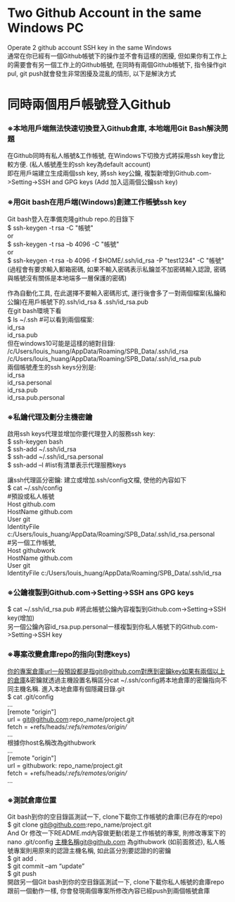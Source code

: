 # Two Github Account in the same Windows PC
Operate 2 github account SSH key in the same Windows<br>
通常在你已經有一個Github帳號下的操作並不會有這樣的困擾, 但如果你有工作上的需要會有另一個工作上的Github帳號, 在同時有兩個Github帳號下, 指令操作git pul, git push就會發生非常困擾及混亂的情形, 以下是解決方式<br>

# 同時兩個用戶帳號登入Github
### ※本地用戶端無法快速切換登入Github倉庫, 本地端用Git Bash解決問題
在Github同時有私人帳號&工作帳號, 在Windows下切換方式將採用ssh key會比較方便. (私人帳號產生的ssh key為default account)<br>
即在用戶端建立生成兩個ssh key, 將ssh key公鑰, 複製新增到Github.com->Setting->SSH and GPG keys (Add 加入這兩個公鑰ssh key)<br>

### ※用Git bash在用戶端(Windows)創建工作帳號ssh key
Git bash登入在準備克隆github repo.的目錄下<br>
$ ssh-keygen -t rsa -C "帳號"	<br>
or<br>
$ ssh-keygen -t rsa –b 4096 -C "帳號"<br>
or<br>
$ ssh-keygen -t rsa -b 4096 -f $HOME/.ssh/id_rsa -P "test1234" -C "帳號"<br>
(過程會有要求輸入郵箱密碼, 如果不輸入密碼表示私鑰並不加密碼輸入認證, 密碼與帳號沒有關係是本地端多一層保護的密碼)<br>

作為自動化工具, 在此選擇不要輸入密碼形式, 運行後會多了一對兩個檔案(私鑰和公鑰)在用戶帳號下的.ssh/id_rsa & .ssh/id_rsa.pub<br>
在git bash環境下看<br>
$ ls ~/.ssh 	#可以看到兩個檔案:<br>
id_rsa<br>
id_rsa.pub<br>
但在windows10可能是這樣的絕對目錄:<br>
/c/Users/louis_huang/AppData/Roaming/SPB_Data/.ssh/id_rsa<br>
/c/Users/louis_huang/AppData/Roaming/SPB_Data/.ssh/id_rsa.pub<br>
兩個帳號產生的ssh keys分別是:<br>
id_rsa<br>
id_rsa.personal<br>
id_rsa.pub<br>
id_rsa.pub.personal<br>

### ※私鑰代理及劃分主機密鑰
啟用ssh keys代理並增加你要代理登入的服務ssh key:<br>
$ ssh-keygen bash<br>
$ ssh-add ~/.ssh/id_rsa<br>
$ ssh-add ~/.ssh/id_rsa.personal<br>
$ ssh-add –l   	#list有清單表示代理服務keys<br>

讓ssh代理區分密鑰: 建立或增加.ssh/config文檔, 使他的內容如下<br>
$ cat ~/.ssh/config<br>
#預設或私人帳號<br>
Host github.com<br>
   HostName github.com<br>
   User git<br>
   IdentityFile c:/Users/louis_huang/AppData/Roaming/SPB_Data/.ssh/id_rsa.personal<br>
#另一個工作帳號, <br>
Host githubwork<br>
   HostName github.com<br>
   User git<br>
   IdentityFile c:/Users/louis_huang/AppData/Roaming/SPB_Data/.ssh/id_rsa<br>


### ※公鑰複製到Github.com->Setting->SSH ans GPG keys
$ cat ~/.ssh/id_rsa.pub		#將此帳號公鑰內容複製到Github.com->Setting->SSH key(增加)<br>
另一個公鑰內容id_rsa.pup.personal一樣複製到你私人帳號下的Github.com->Setting->SSH key<br>


### ※專案改變倉庫repo的指向(對應keys)
你的專案倉庫url一般預設都是指git@github.com對應到密鑰key如果有兩個以上的倉庫&密鑰就透過主機設置名稱區分cat ~/.ssh/config將本地倉庫的密鑰指向不同主機名稱.
進入本地倉庫有個隱藏目錄.git<br>
$ cat .git/config<br>
…<br>
[remote "origin"]<br>
        url = git@github.com:repo_name/project.git<br>
        fetch = +refs/heads/*:refs/remotes/origin/*<br>
…<br>
根據你host名稱改為githubwork<br>
…<br>
[remote "origin"]<br>
        url = githubwork: repo_name/project.git<br>
        fetch = +refs/heads/*:refs/remotes/origin/*<br>
…<br>



### ※測試倉庫位置
Git bash到你的空目錄區測試一下, clone下載你工作帳號的倉庫(已存在的repo)<br>
$ git clone git@github.com:repo_name/project.git<br>
And Or 修改一下README.md內容做更動(若是工作帳號的專案, 則修改專案下的nano .git/config 主機名稱git@github.com 為githubwork (如前面敘述), 私人帳號專案則用原來的認證主機名稱, 如此區分別要認證的的密鑰<br>
$ git add .<br>
$ git commit –am “update”<br>
$ git push<br>
開啟另一個Git bash到你的空目錄區測試一下, clone下載你私人帳號的倉庫repo<br>
跟前一個動作一樣, 你會發現兩個專案所修改內容已經push到兩個帳號倉庫<br>



